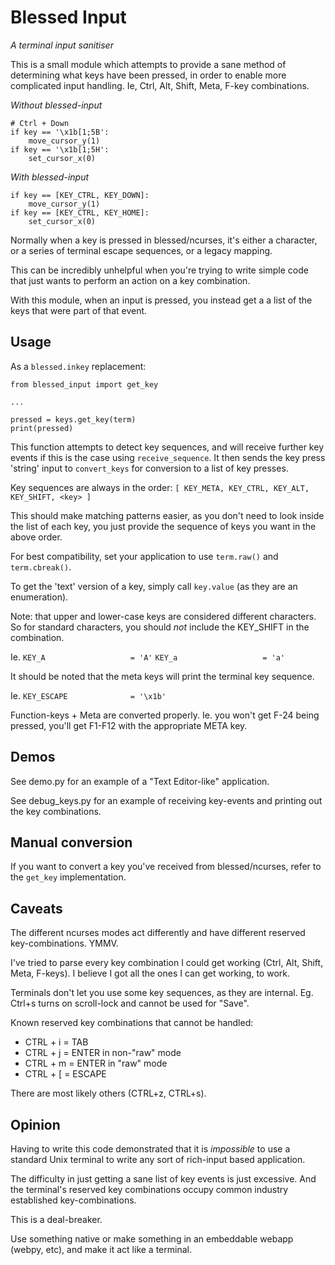 # Blessed Input

_A terminal input sanitiser_

This is a small module which attempts to provide a sane method of determining
what keys have been pressed, in order to enable more complicated input handling.
Ie, Ctrl, Alt, Shift, Meta, F-key combinations.

*Without blessed-input*
```
# Ctrl + Down
if key == '\x1b[1;5B':
    move_cursor_y(1)
if key == '\x1b[1;5H':
    set_cursor_x(0)
```

*With blessed-input*
```
if key == [KEY_CTRL, KEY_DOWN]:
    move_cursor_y(1)
if key == [KEY_CTRL, KEY_HOME]:
    set_cursor_x(0)
```


Normally when a key is pressed in blessed/ncurses, it's either a character, or
a series of terminal escape sequences, or a legacy mapping.

This can be incredibly unhelpful when you're trying to write simple code that
just wants to perform an action on a key combination.

With this module, when an input is pressed, you instead get a a list of the keys
that were part of that event.


## Usage

As a `blessed.inkey` replacement:
```
from blessed_input import get_key

...

pressed = keys.get_key(term)
print(pressed)
```

This function attempts to detect key sequences, and will receive
further key events if this is the case using `receive_sequence`.
It then sends the key press 'string' input to `convert_keys`
for conversion to a list of key presses.

Key sequences are always in the order:
`[ KEY_META, KEY_CTRL, KEY_ALT, KEY_SHIFT, <key> ]`

This should make matching patterns easier, as you don't need to look inside the list of each key, you just provide the sequence of keys you want in the above order.

For best compatibility, set your application to use `term.raw()` and `term.cbreak()`.

To get the 'text' version of a key, simply call `key.value` (as they are an enumeration).

Note: that upper and lower-case keys are considered different characters.
So for standard characters, you should _not_ include the KEY_SHIFT in the combination.

Ie.
`KEY_A                   = 'A'`
`KEY_a                   = 'a'`

It should be noted that the meta keys will print the terminal key sequence.

Ie. `KEY_ESCAPE              = '\x1b'`

Function-keys + Meta are converted properly.
Ie. you won't get F-24 being pressed, you'll get F1-F12 with the appropriate META key.

## Demos

See demo.py for an example of a "Text Editor-like" application.

See debug_keys.py for an example of receiving key-events and printing out the key combinations.

## Manual conversion

If you want to convert a key you've received from blessed/ncurses,
refer to the `get_key` implementation.

## Caveats

The different ncurses modes act differently and have different reserved
key-combinations. YMMV.

I've tried to parse every key combination I could get working (Ctrl, Alt, Shift, Meta, F-keys).
I believe I got all the ones I can get working, to work.

Terminals don't let you use some key sequences, as they are internal.
Eg. Ctrl+s turns on scroll-lock and cannot be used for "Save".

Known reserved key combinations that cannot be handled:

* CTRL + i = TAB
* CTRL + j = ENTER in non-"raw" mode
* CTRL + m = ENTER in "raw" mode
* CTRL + [ = ESCAPE

There are most likely others (CTRL+z, CTRL+s).

## Opinion

Having to write this code demonstrated that it is _impossible_ to use a standard
Unix terminal to write any sort of rich-input based application.

The difficulty in just getting a sane list of key events is just excessive.
And the terminal's reserved key combinations occupy common industry established
key-combinations.

This is a deal-breaker.

Use something native or make something in an embeddable webapp (webpy, etc),
and make it act like a terminal.
